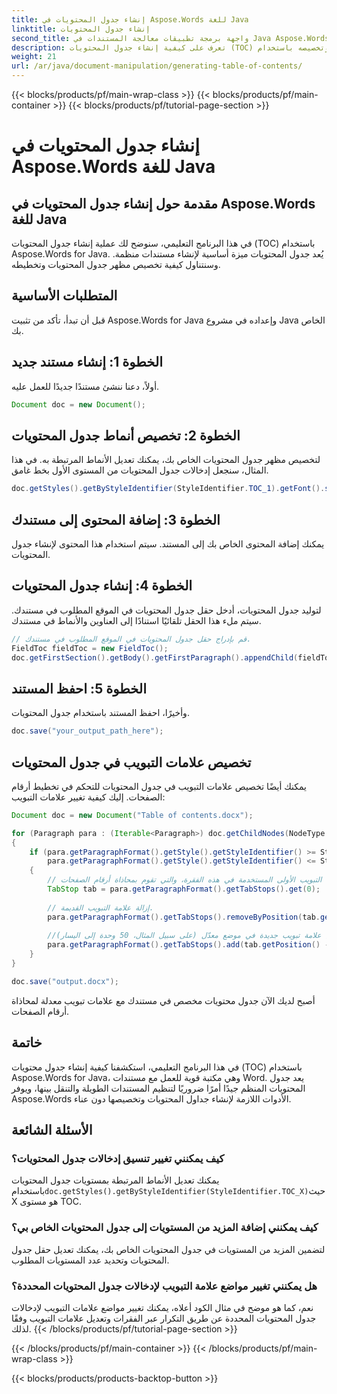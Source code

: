 ```yaml
---
title: إنشاء جدول المحتويات في Aspose.Words للغة Java
linktitle: إنشاء جدول المحتويات
second_title: واجهة برمجة تطبيقات معالجة المستندات في Java Aspose.Words
description: تعرف على كيفية إنشاء جدول المحتويات (TOC) وتخصيصه باستخدام Aspose.Words for Java. أنشئ مستندات منظمة واحترافية دون عناء.
weight: 21
url: /ar/java/document-manipulation/generating-table-of-contents/
---
```


{{< blocks/products/pf/main-wrap-class >}}
{{< blocks/products/pf/main-container >}}
{{< blocks/products/pf/tutorial-page-section >}}

# إنشاء جدول المحتويات في Aspose.Words للغة Java


## مقدمة حول إنشاء جدول المحتويات في Aspose.Words للغة Java

في هذا البرنامج التعليمي، سنوضح لك عملية إنشاء جدول المحتويات (TOC) باستخدام Aspose.Words for Java. يُعد جدول المحتويات ميزة أساسية لإنشاء مستندات منظمة. وسنتناول كيفية تخصيص مظهر جدول المحتويات وتخطيطه.

## المتطلبات الأساسية

قبل أن تبدأ، تأكد من تثبيت Aspose.Words for Java وإعداده في مشروع Java الخاص بك.

## الخطوة 1: إنشاء مستند جديد

أولاً، دعنا ننشئ مستندًا جديدًا للعمل عليه.

```java
Document doc = new Document();
```

## الخطوة 2: تخصيص أنماط جدول المحتويات

لتخصيص مظهر جدول المحتويات الخاص بك، يمكنك تعديل الأنماط المرتبطة به. في هذا المثال، سنجعل إدخالات جدول المحتويات من المستوى الأول بخط غامق.

```java
doc.getStyles().getByStyleIdentifier(StyleIdentifier.TOC_1).getFont().setBold(true);
```

## الخطوة 3: إضافة المحتوى إلى مستندك

يمكنك إضافة المحتوى الخاص بك إلى المستند. سيتم استخدام هذا المحتوى لإنشاء جدول المحتويات.

## الخطوة 4: إنشاء جدول المحتويات

لتوليد جدول المحتويات، أدخل حقل جدول المحتويات في الموقع المطلوب في مستندك. سيتم ملء هذا الحقل تلقائيًا استنادًا إلى العناوين والأنماط في مستندك.

```java
// قم بإدراج حقل جدول المحتويات في الموقع المطلوب في مستندك.
FieldToc fieldToc = new FieldToc();
doc.getFirstSection().getBody().getFirstParagraph().appendChild(fieldToc);
```

## الخطوة 5: احفظ المستند

وأخيرًا، احفظ المستند باستخدام جدول المحتويات.

```java
doc.save("your_output_path_here");
```

## تخصيص علامات التبويب في جدول المحتويات

يمكنك أيضًا تخصيص علامات التبويب في جدول المحتويات للتحكم في تخطيط أرقام الصفحات. إليك كيفية تغيير علامات التبويب:

```java
Document doc = new Document("Table of contents.docx");

for (Paragraph para : (Iterable<Paragraph>) doc.getChildNodes(NodeType.PARAGRAPH, true))
{
    if (para.getParagraphFormat().getStyle().getStyleIdentifier() >= StyleIdentifier.TOC_1 &&
        para.getParagraphFormat().getStyle().getStyleIdentifier() <= StyleIdentifier.TOC_9)
    {
        // احصل على علامة التبويب الأولى المستخدمة في هذه الفقرة، والتي تقوم بمحاذاة أرقام الصفحات.
        TabStop tab = para.getParagraphFormat().getTabStops().get(0);
        
        // إزالة علامة التبويب القديمة.
        para.getParagraphFormat().getTabStops().removeByPosition(tab.getPosition());
        
        //قم بإدراج علامة تبويب جديدة في موضع معدّل (على سبيل المثال، 50 وحدة إلى اليسار).
        para.getParagraphFormat().getTabStops().add(tab.getPosition() - 50.0, tab.getAlignment(), tab.getLeader());
    }
}

doc.save("output.docx");
```

أصبح لديك الآن جدول محتويات مخصص في مستندك مع علامات تبويب معدلة لمحاذاة أرقام الصفحات.


## خاتمة

في هذا البرنامج التعليمي، استكشفنا كيفية إنشاء جدول محتويات (TOC) باستخدام Aspose.Words for Java، وهي مكتبة قوية للعمل مع مستندات Word. يعد جدول المحتويات المنظم جيدًا أمرًا ضروريًا لتنظيم المستندات الطويلة والتنقل بينها، ويوفر Aspose.Words الأدوات اللازمة لإنشاء جداول المحتويات وتخصيصها دون عناء.

## الأسئلة الشائعة

### كيف يمكنني تغيير تنسيق إدخالات جدول المحتويات؟

 يمكنك تعديل الأنماط المرتبطة بمستويات جدول المحتويات باستخدام`doc.getStyles().getByStyleIdentifier(StyleIdentifier.TOC_X)`حيث X هو مستوى TOC.

### كيف يمكنني إضافة المزيد من المستويات إلى جدول المحتويات الخاص بي؟

لتضمين المزيد من المستويات في جدول المحتويات الخاص بك، يمكنك تعديل حقل جدول المحتويات وتحديد عدد المستويات المطلوب.

### هل يمكنني تغيير مواضع علامة التبويب لإدخالات جدول المحتويات المحددة؟

نعم، كما هو موضح في مثال الكود أعلاه، يمكنك تغيير مواضع علامات التبويب لإدخالات جدول المحتويات المحددة عن طريق التكرار عبر الفقرات وتعديل علامات التبويب وفقًا لذلك.
{{< /blocks/products/pf/tutorial-page-section >}}

{{< /blocks/products/pf/main-container >}}
{{< /blocks/products/pf/main-wrap-class >}}

{{< blocks/products/products-backtop-button >}}
